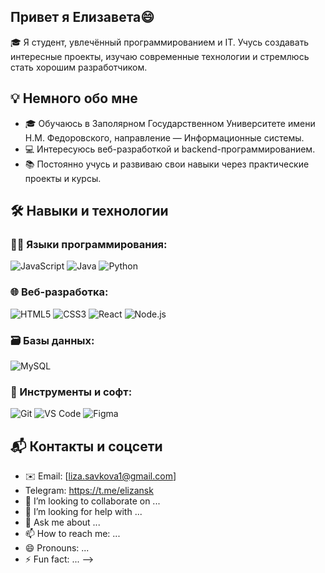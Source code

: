 ## Привет я Елизавета😄
🎓 Я студент, увлечённый программированием и IT. Учусь создавать интересные проекты, изучаю современные технологии и стремлюсь стать хорошим разработчиком.
## 💡 Немного обо мне

- 🎓 Обучаюсь в Заполярном Государственном Университете имени Н.М. Федоровского, направление — Информационные системы.
- 💻 Интересуюсь веб-разработкой и backend-программированием.
- 📚 Постоянно учусь и развиваю свои навыки через практические проекты и курсы.

## 🛠️ Навыки и технологии

### 👨‍💻 Языки программирования:
![JavaScript](https://img.shields.io/badge/JavaScript-F7DF1E?style=for-the-badge&logo=javascript&logoColor=black)
![Java](https://img.shields.io/badge/Java-007396?style=for-the-badge&logo=java&logoColor=white)
![Python](https://img.shields.io/badge/Python-3776AB?style=for-the-badge&logo=python&logoColor=white)

### 🌐 Веб-разработка:
![HTML5](https://img.shields.io/badge/HTML5-E34F26?style=for-the-badge&logo=html5&logoColor=white)
![CSS3](https://img.shields.io/badge/CSS3-1572B6?style=for-the-badge&logo=css3&logoColor=white)
![React](https://img.shields.io/badge/React-20232A?style=for-the-badge&logo=react&logoColor=61DAFB)
![Node.js](https://img.shields.io/badge/Node.js-339933?style=for-the-badge&logo=nodedotjs&logoColor=white)

### 🗃️ Базы данных:
![MySQL](https://img.shields.io/badge/MySQL-4479A1?style=for-the-badge&logo=mysql&logoColor=white)

### 🧰 Инструменты и софт:
![Git](https://img.shields.io/badge/Git-F05032?style=for-the-badge&logo=git&logoColor=white)
![VS Code](https://img.shields.io/badge/VS_Code-007ACC?style=for-the-badge&logo=visual-studio-code&logoColor=white)
![Figma](https://img.shields.io/badge/Figma-F24E1E?style=for-the-badge&logo=figma&logoColor=white)

## 📬 Контакты и соцсети

- ✉️ Email: [liza.savkova1@gmail.com]
- Telegram: https://t.me/elizansk
- 👯 I’m looking to collaborate on ...
- 🤔 I’m looking for help with ...
- 💬 Ask me about ...
- 📫 How to reach me: ...
- 😄 Pronouns: ...
- ⚡ Fun fact: ...
-->
